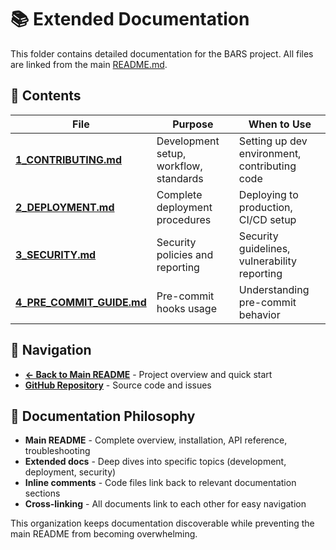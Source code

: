 # 📚 Extended Documentation

This folder contains detailed documentation for the BARS project. All files are linked from the main [README.md](../README.md).

## 📁 Contents

| File | Purpose | When to Use |
|------|---------|-------------|
| **[1_CONTRIBUTING.md](1_CONTRIBUTING.md)** | Development setup, workflow, standards | Setting up dev environment, contributing code |
| **[2_DEPLOYMENT.md](2_DEPLOYMENT.md)** | Complete deployment procedures | Deploying to production, CI/CD setup |
| **[3_SECURITY.md](3_SECURITY.md)** | Security policies and reporting | Security guidelines, vulnerability reporting |
| **[4_PRE_COMMIT_GUIDE.md](4_PRE_COMMIT_GUIDE.md)** | Pre-commit hooks usage | Understanding pre-commit behavior |

## 🔗 Navigation

- **[← Back to Main README](../README.md)** - Project overview and quick start
- **[GitHub Repository](https://github.com/barswebadmin/BigAppleRecSports)** - Source code and issues

## 📖 Documentation Philosophy

- **Main README** - Complete overview, installation, API reference, troubleshooting
- **Extended docs** - Deep dives into specific topics (development, deployment, security)
- **Inline comments** - Code files link back to relevant documentation sections
- **Cross-linking** - All documents link to each other for easy navigation

This organization keeps documentation discoverable while preventing the main README from becoming overwhelming.
